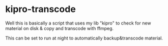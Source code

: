 # kipro-transcode

Well this is basically a script that uses my lib "kipro" to check for new material on disk & copy and transcode with ffmpeg.

This can be set to run at night to automatically backup&transcode material.